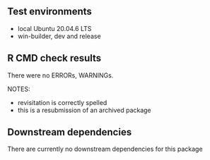 ## Test environments
* local Ubuntu 20.04.6 LTS
* win-builder, dev and release

## R CMD check results
There were no ERRORs, WARNINGs. 

NOTES: 
* revisitation is correctly spelled
* this is a resubmission of an archived package

## Downstream dependencies
There are currently no downstream dependencies for this package

